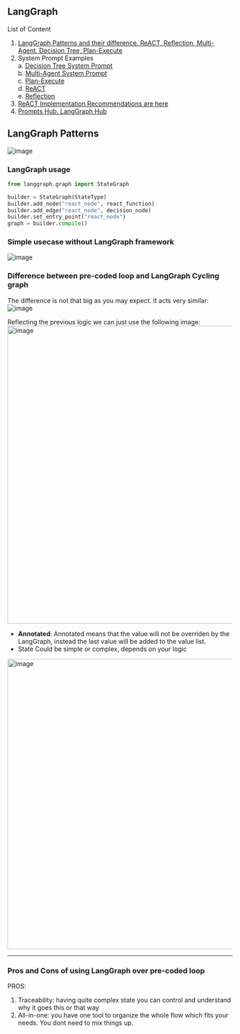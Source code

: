 ## LangGraph

List of Content
1. [LangGraph Patterns and their difference. ReACT, Reflection, Multi-Agent, Decision Tree, Plan-Execute](https://github.com/Glareone/AI-LLM-RAG-best-practices/blob/main/LangGraph/LangGraph-Patterns.md)
2. System Prompt Examples  
   a. [Decision Tree System Prompt](https://github.com/Glareone/AI-LLM-RAG-best-practices/blob/main/LangGraph/Prompt-Decision-Tree.md)    
   b. [Multi-Agent System Prompt](https://github.com/Glareone/AI-LLM-RAG-best-practices/blob/main/LangGraph/Prompt-Multi-Agent.md)  
   c. [Plan-Execute](https://github.com/Glareone/AI-LLM-RAG-best-practices/blob/main/LangGraph/Prompt-Plan-Execute.md)  
   d. [ReACT](https://github.com/Glareone/AI-LLM-RAG-best-practices/blob/main/LangGraph/Prompt-ReACT.md)  
   e. [Reflection](https://github.com/Glareone/AI-LLM-RAG-best-practices/blob/main/LangGraph/Prompt-Reflection.md)    
3. [ReACT Implementation Recommendations are here](https://til.simonwillison.net/llms/python-react-pattern)
4. [Prompts Hub. LangGraph Hub](https://smith.langchain.com/hub)

## LangGraph Patterns
![image](https://github.com/user-attachments/assets/336652b8-71ad-441b-a530-a333fd60a1cd)


### LangGraph usage
```python
from langgraph.graph import StateGraph

builder = StateGraph(StateType)
builder.add_node("react_node", react_function)
builder.add_edge("react_node", decision_node)
builder.set_entry_point("react_node")
graph = builder.compile()
```

### Simple usecase without LangGraph framework
![image](https://github.com/user-attachments/assets/75c79161-8868-4938-ac06-d4b2bf8267c9)

### Difference between pre-coded loop and LangGraph Cycling graph
The difference is not that big as you may expect. It acts very similar:  
![image](https://github.com/user-attachments/assets/5b99ab51-00bd-4a0b-9db3-a19e08cd249c)

Reflecting the previous logic we can just use the following image:  
<img width="667" alt="image" src="https://github.com/user-attachments/assets/1f37bade-665c-4e92-ab77-2d5511f462db" />
* **Annotated**: Annotated means that the value will not be overriden by the LangGraph, instead the last value will be added to the value list.
* State Could be simple or complex, depends on your logic
<img width="650" alt="image" src="https://github.com/user-attachments/assets/dfa1b205-51c0-4d83-805a-72794b233446" />



---
### Pros and Cons of using LangGraph over pre-coded loop
PROS:  
1. Traceability: having quite complex state you can control and understand why it goes this or that way
2. All-in-one: you have one tool to organize the whole flow which fits your needs. You dont need to mix things up.
